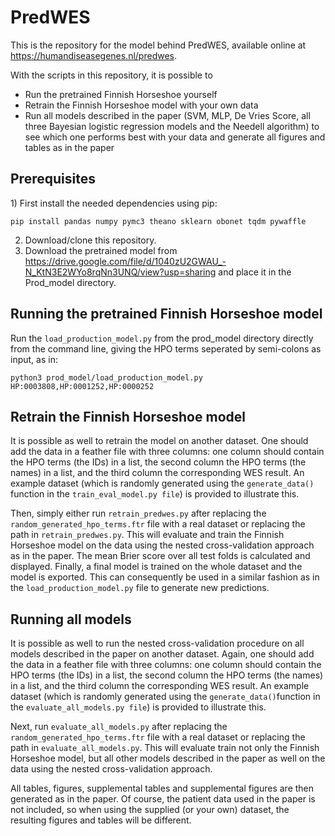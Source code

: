 # PredWES

This is the repository for the model behind PredWES, available online at https://humandiseasegenes.nl/predwes.

With the scripts in this repository, it is possible to 

* Run the pretrained Finnish Horseshoe yourself
* Retrain the Finnish Horseshoe model with your own data
* Run all models described in the paper (SVM, MLP, De Vries Score, all three Bayesian logistic regression models and the Needell algorithm) to see which one performs best with your data and generate all figures and tables as in the paper

<h2>Prerequisites</h2>
1) First install the needed dependencies using pip:

```
pip install pandas numpy pymc3 theano sklearn obonet tqdm pywaffle
```

2) Download/clone this repository.
3) Download the pretrained model from https://drive.google.com/file/d/1040zU2GWAU_-N_KtN3E2WYo8rqNn3UNQ/view?usp=sharing and place it in the Prod_model directory.

<h2>Running the pretrained Finnish Horseshoe model</h2>

Run the  `load_production_model.py` from the prod_model directory directly from the command line, giving the HPO terms seperated by semi-colons as input, as in:

```
python3 prod_model/load_production_model.py HP:0003808,HP:0001252,HP:0000252
```

<h2>Retrain the Finnish Horseshoe model</h2>

It is possible as well to retrain the model on another dataset. One should add the data in a feather file with three columns: one column should contain the HPO terms (the IDs) in a list, the second column the HPO terms (the names) in a list, and the third column the corresponding WES result. An example dataset (which is randomly generated using the `generate_data()` function in the `train_eval_model.py file`) is provided to illustrate this.

Then, simply either run `retrain_predwes.py` after replacing the `random_generated_hpo_terms.ftr` file with a real dataset or replacing the path in `retrain_predwes.py`. This will evaluate and train the Finnish Horseshoe model on the data using the nested cross-validation approach as in the paper. The mean Brier score over all test folds is calculated and displayed. 
Finally, a final model is trained on the whole dataset and the model is exported. This can consequently be used in a similar fashion as in the `load_production_model.py` file to generate new predictions.

<h2>Running all models</h2>

It is possible as well to run the nested cross-validation procedure on all models described in the paper on another dataset. Again, one should add the data in a feather file with three columns: one column should contain the HPO terms (the IDs) in a list, the second column the HPO terms (the names) in a list, and the third column the corresponding WES result. An example dataset (which is randomly generated using the `generate_data()`function in the `evaluate_all_models.py file`) is provided to illustrate this.

Next, run `evaluate_all_models.py` after replacing the `random_generated_hpo_terms.ftr` file with a real dataset or replacing the path in `evaluate_all_models.py`. This will evaluate train not only the Finnish Horseshoe model, but all other models described in the paper as well on the data using the nested cross-validation approach. 

All tables, figures, supplemental tables and supplemental figures are then generated as in the paper. 
Of course, the patient data used in the paper is not included, so when using the supplied (or your own) dataset, the resulting figures and tables will be different.
